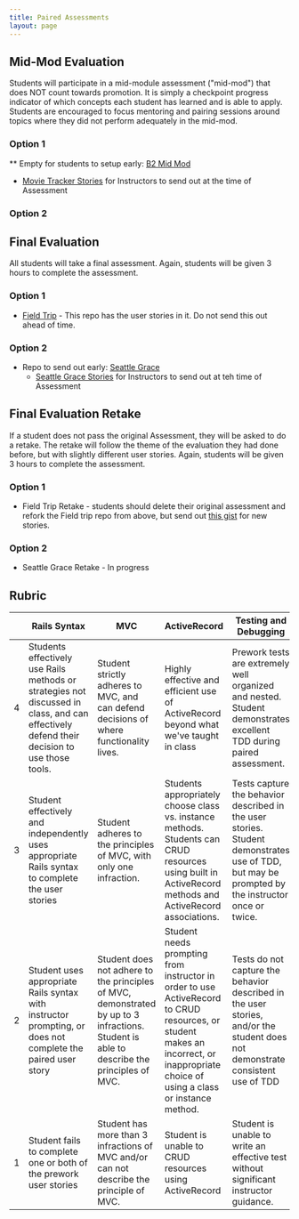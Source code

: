 ```yaml
---
title: Paired Assessments
layout: page
---
```



## Mid-Mod Evaluation
Students will participate in a mid-module assessment ("mid-mod") that does NOT count towards promotion. It is simply a checkpoint progress indicator of which concepts each student has learned and is able to apply. Students are encouraged to focus mentoring and pairing sessions around topics where they did not perform adequately in the mid-mod.

### Option 1
** Empty for students to setup early: [B2 Mid Mod](https://github.com/turingschool-examples/b2-mid-mod)
  - [Movie Tracker Stories](https://docs.google.com/document/d/134eJDgubFdBqxsaBRicdBVypxRGF15pjqh1UctqoVXw/edit?usp=sharing)  for Instructors to send out at the time of Assessment
  
### Option 2


## Final Evaluation
All students will take a final assessment. Again, students will be given 3 hours to complete the assessment.

### Option 1
* [Field Trip](https://github.com/turingschool/field_trip) - This repo has the user stories in it. Do not send this out ahead of time.

### Option 2
* Repo to send out early: [Seattle Grace](https://github.com/turingschool-examples/seattle_grace)
  - [Seattle Grace Stories](https://docs.google.com/document/d/145bAL6_VdodvXr0fJ-HM71FsCsFhUWjUNoJESO78RP8/edit?usp=sharing) for Instructors to send out at teh time of Assessment

## Final Evaluation Retake
If a student does not pass the original Assessment, they will be asked to do a retake. The retake will follow the theme of the evaluation they had done before, but with slightly different user stories. Again, students will be given 3 hours to complete the assessment.

### Option 1
* Field Trip Retake - students should delete their original assessment and refork the Field trip repo from above, but send out [this gist](https://gist.github.com/megstang/64ab9c82e76fac195f1f901a8372bb23) for new stories. 


### Option 2
* Seattle Grace Retake - In progress


## Rubric

| | Rails Syntax | MVC | ActiveRecord | Testing and Debugging |
| -- | -- | -- | -- | -- |
| 4 | Students effectively use Rails methods or strategies not discussed in class, and can effectively defend their decision to use those tools. | Student strictly adheres to MVC, and can defend decisions of where functionality lives. | Highly effective and efficient use of ActiveRecord beyond what we've taught in class | Prework tests are extremely well organized and nested. Student demonstrates excellent TDD during paired assessment. |
| 3 | Student effectively and independently uses appropriate Rails syntax to complete the user stories | Student adheres to the principles of MVC, with only one infraction. | Students appropriately choose class vs. instance methods. Students can CRUD resources using built in ActiveRecord methods and ActiveRecord associations. | Tests capture the behavior described in the user stories. Student demonstrates use of TDD, but may be prompted by the instructor once or twice. |
| 2 | Student uses appropriate Rails syntax with instructor prompting, or does not complete the paired user story | Student does not adhere to the principles of MVC, demonstrated by up to 3 infractions. Student is able to describe the principles of MVC. | Student needs  prompting from instructor in order to use ActiveRecord to CRUD resources, or student makes an incorrect, or inappropriate choice of using a class or instance method. | Tests do not capture the behavior described in the user stories, and/or the student does not demonstrate consistent use of TDD |
| 1 | Student fails to complete one or both of the prework user stories | Student has more than 3 infractions of MVC and/or can not describe the principle of MVC. | Student is unable to CRUD resources using ActiveRecord | Student is unable to write an effective test without significant instructor guidance. |


